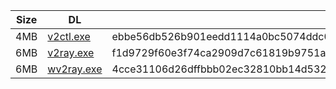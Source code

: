 |    Size   |     DL  | sha512sum |
|  ---  |  ---  |  ---  |
| 4MB | [v2ctl.exe](https://cdn.jsdelivr.net/gh/googleians/v2ray-core@main/v2ctl.exe) | ebbe56db526b901eedd1114a0bc5074ddc0393d7b71205d40ae943182643145c31b7c190473ce2efc91a8c57ae061e7f7cd26d45139618286e21f70d3f3e7a3e |
| 6MB | [v2ray.exe](https://cdn.jsdelivr.net/gh/googleians/v2ray-core@main/v2ray.exe) | f1d9729f60e3f74ca2909d7c61819b9751a61f1fe5ae63d2a8a53dcbb2d3cc5322f80b9d6c4be689b83fb461685b6e337490a5127423d1e6f99160d93a362d37 |
| 6MB | [wv2ray.exe](https://cdn.jsdelivr.net/gh/googleians/v2ray-core@main/wv2ray.exe) | 4cce31106d26dffbbb02ec32810bb14d5329f8c3f8cf584ad560b504d61745f0679e925b21ded3131c9cfa0da8e2a68ceb1b7d99a18a7f643749dd0c3b483d14 |
